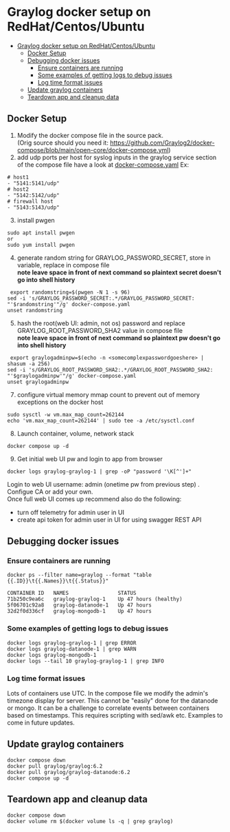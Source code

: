 # Graylog docker setup on RedHat/Centos/Ubuntu
<!-- TOC -->

- [Graylog docker setup on RedHat/Centos/Ubuntu](#graylog-docker-setup-on-redhatcentosubuntu)
    - [Docker Setup](#docker-setup)
    - [Debugging docker issues](#debugging-docker-issues)
        - [Ensure containers are running](#ensure-containers-are-running)
        - [Some examples of getting logs to debug issues](#some-examples-of-getting-logs-to-debug-issues)
        - [Log time format issues](#log-time-format-issues)
    - [Update graylog containers](#update-graylog-containers)
    - [Teardown app and cleanup data](#teardown-app-and-cleanup-data)

<!-- /TOC -->
## Docker Setup 
1. Modify the docker compose file in the source pack. <br>
(Orig source should you need it: https://github.com/Graylog2/docker-compose/blob/main/open-core/docker-compose.yml)
2. add udp ports per host for syslog inputs in the graylog service section of the compose file
have a look at [docker-compose.yaml](docker-compose.yaml)
Ex:
```
# host1
- "5141:5141/udp"
# host2
- "5142:5142/udp"
# firewall host
- "5143:5143/udp"
```
3. install pwgen
```
sudo apt install pwgen
or
sudo yum install pwgen
```
4. generate random string for GRAYLOG_PASSWORD_SECRET, store in variable, replace in compose file<br>
**note leave space in front of next command so plaintext secret doesn't go into shell history**
```
 export randomstring=$(pwgen -N 1 -s 96)
sed -i 's/GRAYLOG_PASSWORD_SECRET:.*/GRAYLOG_PASSWORD_SECRET: "'$randomstring'"/g' docker-compose.yaml
unset randomstring
```
5. hash the root(web UI: admin, not os) password and replace GRAYLOG_ROOT_PASSWORD_SHA2 value in compose file<br>
**note leave space in front of next command so plaintext pw doesn't go into shell history**
```
 export graylogadminpw=$(echo -n <somecomplexpasswordgoeshere> | shasum -a 256)
sed -i 's/GRAYLOG_ROOT_PASSWORD_SHA2:.*/GRAYLOG_ROOT_PASSWORD_SHA2: "'$graylogadminpw'"/g' docker-compose.yaml
unset graylogadminpw
```
7. configure virtual memory mmap count to prevent out of memory exceptions on the docker host
```
sudo sysctl -w vm.max_map_count=262144
echo 'vm.max_map_count=262144' | sudo tee -a /etc/sysctl.conf
```
8. Launch container, volume, network stack
```
docker compose up -d
```
9. Get initial web UI pw and login to app from browser
```
docker logs graylog-graylog-1 | grep -oP "password '\K[^']+"
```
Login to web UI username: admin (onetime pw from previous step) . Configue CA or add your own. <br>
Once full web UI comes up recommend also do the following:
- turn off telemetry for admin user in UI
- create api token for admin user in UI for using swagger REST API

## Debugging docker issues
### Ensure containers are running
```
docker ps --filter name=graylog --format "table {{.ID}}\t{{.Names}}\t{{.Status}}"

CONTAINER ID   NAMES                STATUS
71b250c9ea6c   graylog-graylog-1    Up 47 hours (healthy)
5f06701c92a8   graylog-datanode-1   Up 47 hours
32d2f0d336cf   graylog-mongodb-1    Up 47 hours
```
### Some examples of getting logs to debug issues
```
docker logs graylog-graylog-1 | grep ERROR
docker logs graylog-datanode-1 | grep WARN
docker logs graylog-mongodb-1 
docker logs --tail 10 graylog-graylog-1 | grep INFO
```
### Log time format issues
Lots of containers use UTC. In the compose file we modify the admin's timezone display for server.
This cannot be "easily" done for the datanode or mongo.
It can be a challenge to correlate events between containers based on timestamps.
This requires scripting with sed/awk etc. Examples to come in future updates.

## Update graylog containers
```
docker compose down
docker pull graylog/graylog:6.2
docker pull graylog/graylog-datanode:6.2
docker compose up -d
```

## Teardown app and cleanup data
```
docker compose down
docker volume rm $(docker volume ls -q | grep graylog)
```


